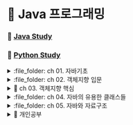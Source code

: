 # 📝 Java 프로그래밍

### 📖 [Java Study](https://github.com/Dain-K/algorithm/blob/master/JAVA.md)

### 📖 [Python Study](https://github.com/Dain-K/algorithm/blob/master/PYTHON.md)

<details>
<summary> :file_folder: ch 01. 자바기초 </summary>
<div markdown="1">
  
## 📖 자바 프로그래밍 시작
### 💡 프로그래밍이란
- 프로그래밍: 컴퓨터가 일을 수행하도록 프로그래밍 언어로 명령어 집합(프로그램)을 만드는 일
- 컴파일: 프로그래밍 언어를 컴퓨터가 실행 가능한 기계어로 만드는 일
- 컴파일러: 기계어로 바꾸어 주는 프로그램(ex. 자바 컴파일러.gcc)

### 💡 자바프로그래밍의 특징

- 플랫폼에 영향을 받지 않으므로 다양한 환경에서 사용할 수 있다.
- 객체 지향 언어이기 때문에 유지보수가 쉽고 확장성이 좋다.
- 프로그램이 안정적이다.
- 풍부한 기능이 제공되는 오픈 소스이다.

### 💡 객체 지향 프로그래밍이 무엇인가?

- 프로그램의 구현을 시간의 흐름순이 아닌 객체간의 관계와 협력을 기반으로 프로그램 하는 것
- Object Oriented Programming(OOP) 이라고 함
- 사용 하는 언어: Java, C++, C#, Python, Javascript 등 다수

## 📖 변하지 않는 상수와 리터럴, 변수의 형 변환

### 💡 상수(constant) 선언하기

- 상수는 변하지 않는 수
- `final` 예약어를 사용하여 선언
- 상수를 사용하면 변하지 않는 값을 반복하여 사용할 때 의미있는 문자로 인식하기 쉽고 변하더라도 선언한 부분만 변경하면 되므로 여러부분을 수정할 필요가 없다.

```java
package ch10;

public class ConstantTest{
  public static void main(String[] args){

    final int MAX_NUM = 100;
    final int MIN_NUM;

    MIN_NUM = 0;

    System.out.println(MAX_NUM);
    System.out.println(MIN_NUM);
  }
}
```

### 💡 형 변환

- 서로 다른 자료형 간에 연산등의 수행을 위해 하나의 자료형으로 통일하는 것
- 묵시적 형 변환(explicit type conversion, 자동 현변환)과 명시적 형 변환(implicit type conversion, 강제 형변환)이 있음
- 바이트 크기가 작은 자료형에서 큰 자료형으로 형 변환은 자동으로 이루어짐
- 덜 정밀한 자료형(정수)에서 더 정밀한 자료형(실수)으로 형 변환은 자동으로 이루어짐

```java
package ch10;

  public class TypeConversionTest {
  public static void main(String[] args){

    double dNum = 1.2;
    float fNum = 0.9F;

    int iNum1 = (int)dNum + (int)fNum;
    int iNum2 = (int)(dNum + fNum);

    System.out.println(iNum1);
    System.out.println(iNum2);
  }
}
```

## 📖 연산자

### 💡 대입연산자 (assignment operator)

- 변수에 다른 변수나 값을 대입하는 연산자
- 이항 연산자 중 우선 순위가 가장 낮은 연산자들
- 왼족 변수 = 오른쪽 변수

### 💡 부호 연산자

- 단항 연산자
- 변수의 부호를 유지하거나 바꿈
- 실제 변수의 부호가 변하려면 대입 연산자를 사용해야함

### 💡 산술 연산자

- 사칙 연산자

| 연산자 | 기능                                                    | 연산 예 |
| :----: | ------------------------------------------------------- | ------- |
|   +    | 두 항을 더한다.                                         | 1+2     |
|   -    | 앞에 있는 항에서 뒤에 있는 항을 뺀다.                   | 1-2     |
|   \*   | 두 항을 곱한다.                                         | 1\*2    |
|   /    | 앞에 있는 항에서 뒤에 있는 항을 나우어 몫을 구한다.     | 4/3     |
|   %    | 앞에 있는 항에서 뒤에 있는 항을 나우어 나머지를 구한다. | 4%3     |

### 💡 논리 연산자

- 관계 연산자와 혼합하여 많이 사용됨

|   연산자    | 기능                                                                     | 연산 예                          |
| :---------: | ------------------------------------------------------------------------ | -------------------------------- | --- | -------- |
| && (논리곱) | 두 항이 모두 참인 경우에만 결과 값이 참이다.                             | booleanval = (5 > 3) && (5 > 2); |
|  (논리합)   | 두 항 중 하나의 항만 참이면 결과 값은 참이다.                            | booleanval = (5 > 3)             |     | (5 < 2); |
|  ! (부정)   | 단항 연산자이다. 참인 경우는 거짓으로 바꾸고, 거짓인 경우 참으로 바꾼다. | booleanval = !(5 > 3);           |

### 💡 조건 연산자

- 삼항 연산자
- 조건식의 결과가 true인 경우와 거짓은 경우에 따라 다른 결과가 수행됨
- if 문을 간단히 표현할 때 사용할 수 있음

|         연산자         | 기능                                                       | 연산 예                      |
| :--------------------: | ---------------------------------------------------------- | ---------------------------- |
| 조건식 ? 결과1 : 결과2 | 조건식이 참이면 결과1, 조건식이 거짓이면 결과2가 선택된다. | int num = (5 > 3) ? 10 : 20; |

### 💡 비트 연산자

- 대입연산자와 다른 연산자가 함께 쓰임

| 연산자 | 기능                  | 연산 예                                  |                  |
| :----: | --------------------- | ---------------------------------------- | ---------------- |
|   ~    | 비트의 반전(1의 보수) | a = ~a;                                  |                  |
|   &    | 비트 단위 AND         | 1 & 1 1반환 그 외는 0                    |                  |
| (세로) | 비트 단위 OR          | 0                                        | 0 반환 그 외는 1 |
|   ^    | 비트 단위 XOP         | 두개의 비트가 서로 다른 경우에 1을 반환  |                  |
|   <<   | 왼쪽 shift            | a<<2 변수 a를 2비트 만큼 왼쪽으로 이동   |                  |
|   <<   | 오른쪽 shift          | a>>2 변수 a를 2비트 만큼 오른쪽으로 이동 |                  |

## 📖 조건문

### 💡 if 문 (만약에... 라면)

- 주어진 조건에 따라 다른 실행이 이루어지도록 구현

### 💡 switch-case 문

- 비교 조건이 특정 값이나 문자열인 경우 사용
- break 문을 사용하여 각 조건이 만족되면 switch 블럭을 빠져나오도록 함

```java
package ch16;

import java.util.Scanner;

public class SwitchCaseTest {
  public static void main(String[] args){

    Scanner sc = new Scanner(System.in);
    int month = sc.nextInt();

    int day;
    switch(month){
      case 1, 3, 5, 7, 8, 10, 12 ->
        day = 31;
      case 2 ->
        day = 28;
      case 4, 6, 9, 11 ->
        day = 30;
      default -> {
        System.out.println("존재하지 않는 month 입니다.");
        day = -1;
      }
    }

   System.out.println(month + "월은 " + day + "일 입니다.");
  }
}
```

```java
package ch16;

import java.util.Scanner;

public class SwitchCaseTest {
  public static void main(String[] args){

    Scanner sc = new Scanner(System.in);
    int month = sc.nextInt();

    int day = switch(month){
      case 1, 3, 5, 7, 8, 10, 12 ->
        31;
      case 2 ->
        28;
      case 4, 6, 9, 11 ->
        30;
      default -> {
        System.out.println("존재하지 않는 month 입니다.");
        yield -1;
      }
    }

   System.out.println(month + "월은 " + day + "일 입니다.");
  }
}
```

## 📖 반복문

### 💡 while 문

- 주어진 조건에 맞는 동안 지정된 수행문을 반복적으로 수행하는 제어문
- 조건이 맞지 않으면 반복하던 수행을 멈추게 됨
- 조건은 주로 반복 횟수나 값을 비교의 결과에 따라 true, false 판단됨

```java
package ch18;

import java.util.Scanner;

public class WhileTest {
  public static void main(String[] args){

    Scanner sc = new Scanner(System.in);
    int input;
    int sum = 0;

    input = sc.nextInt();
    while(input != 0){
      sum += input;
      input = sc.nextInt();
    }

    System.out.println(sum);
  }
}
```

### 💡 do - while 문

- while문은 조건을 먼저 체크하고 반복 수행이 된다면, do-while문은 조건에 상관 없이 한번 수행하고 나서 조건을 체크

```java
package ch18;

import java.util.Scanner;

public class WhileTest {
  public static void main(String[] args){

    Scanner sc = new Scanner(System.in);
    int input;
    int sum = 0;

    do{
      input = sc.nextInt();
      sum += input;
    }while(input != 0);

    System.out.println(sum);
  }
}
```

## 📖 중간에 멈추는 break문, 무시하고 계속 진행하는 continue문

### 💡 break문 사용하기

- 감싸고 있는 제어문의 블록을 빠져 나오는 기능 (Switch문 에서도 사용)
- 반복문에서는 주로 조건문(if)와 같이 사용하여 조건에 해당되는 경우 반복수행을 멈추고 반복문 외부로 수행이 이동
- 여러 반복문이 중첩되어 있는 경우엔 break 문이 포함되어 있는 반복문만 빠져 나옴

```java
package ch21;

public class BreakTest {

  public static void main(String[] args){

    int sum = 0;
    int num;
    for(num = 1; num++) {
      sum += num;
      if(sum >= 100)
        break;
    }

    System.out.println(sum);
    System.out.println(num);
  }
}
```

### 💡 continue 문 사용하기

- 반복문 내부에서 조건문(if)와 같이 사용하며, 조건이 맞는 경우 (true 이면) 이후 반복문 블럭 내부의 다른 수행문들을 수행하지 않음

```java
// 1부터 100까지 숫자 중 3의 배수를 출력하는 코드

package ch21;

public class ContinueTest {

  public static void main(String[] args){

    int num;
    for(num = 1; num <= 100; num++) {

      if((num % 3) !=0) continue;

      System.out.println(num);
    }

  }

}
```

</div>
</details>

<details>
  <summary> :file_folder: ch 02. 객체지향 입문 </summary>
  <div markdown="1">
    
 ## 📖 객체와 객체지향 프로그래밍

### 💡 객체 (object)

- 의사나 행위가 미치는 대상 (사전적 의미)
- 구체적, 추상적 데이터의 단위 (학생, 회원, 생산, 주문, 배송)
- 물리적으로 존재하거나 추상적으로 생각할 수 있는 것 중에서 자신의 속성을 가지고 있고 다른 것과 식별 가능한 것을 말한다.
- 객체는 속성과 동작으로 구성되어있다고 생각하면 되는데, 자바에서는 속성과 동작을 각각 필드(field)와 메소드(method)라고 생각하면 된다.

### 💡 객체 지향 프로그램 구현 방법

1.  객체를 정의한다.
2.  각 객체가 제공하는 기능들을 구현한다.
3.  각 객체가 제공하는 기능들 간의 (메세지 전달)을 통하여 객체간의 협력을 구현한다.

## ✏️ 생활 속에서 객체를 찾아 클래스 구현해보기

### 💡 클래스 (Class)

- 유사한 특징을 지닌 객체들의 속성을 묶어 놓은 집합이다.
- 객체를 만드는 기능을 수행한다.

```java
public class Student {

}
```

### 💡 클래스 특징

1. 캡슐화 + 정보은닉 (Encapsulation + Hiding information)

- 캡슐화란 관련있는 데이터와 합수를 하나로 묶는 것을 말한다.
- 정보은닉은 데이터를 보호하기 위해 클래스 외부에서 오픈하지 않은 것이다. (외부에서 멤버변수에 직접적인 접근이 불가능하게 만든다.)

2. 상속성 (Inheritance)

- 클래스의 멤버변수나 멤버 메소드를 상속해주거나 상속 받게 한다.

3. 다형성 (Polymorphism)

- 클래스이 다양한 모양이나 성질
- 부포 클래스로부터 상속받은 클래스의 다양한 형태를 제어할 수 있으며 이벤트 처리가 가능하다.

### 💡 클래스의 기본형식

```java
class 클래스명 {
  멤버필드 // 데이터 선언, 저장
  생성자 // 멤버필드 초기화
  메소드 // 데이터 입력, 연산, 출력
}
```

### 💡 클래스는 객체의 청사진이다.

- 객체의 속성은 클래스의 멤버 변수(member variable)로 선언한다.
- 학생 클래스

```java
public class Student {
  // 선언: 변수 만들기
  int studentNumber;
  String studentName;
  int majorCode;
  String majorName;
  int grade;
}
```

- 주문 클래스

```java
public class Oreder {
  int orderId;
  String buyerId;
  String sellerId;
  int productId;
  String orderDate;
}
```

### 💡 main 문에서 객체를 생성하면...

```java
public class StudentTest {
  public static void main(String[] args) {
    Student s = new Student();

    s.studentNumber = 1000;
    s.majorCode = 100;
    s.grade = 4;
  }
}
```

#### 생성과정

1. new 연산자가 s 객체에 저장될 메모리 공간 할당
2. 생성자가 s 객체를 초기화 (위에서는 default 생성자가 동작)
3. new 연산자가 새로 생성된 객체의 주소 s 변수에 저장
4. s 를 통해 Student 에 접근 가능

### 💡 클래스 메소드 정의

- 사용이유: 중복되는 코드의 반복적인 사용을 피할 수 있기 때문이다. 또한, 모듈화로 인하여 코드의 가독성이 좋아진다.
- 메소드를 작성할 때는 되도록 하나의 메소드가 하나의 기능만 수행하도록 작성하는 것이 좋다.
  <br>

- Student 를 예제로 학년을 변경하는 메소드를 정의 해보았다.

```java
void changeGrade(int newGrade) {
  grade = newGrade;
}
```

### 💡 객체 지향 프로그램을 구현할 때는

- 객체를 정의한다.
- 각 객체의 속성을 멤버 변수로 역할을 메서드로 구현한다.
- 각 객체간의 협력을 구현한다.

### 💡 클래스 코딩

- 클래스는 대문자로 시작하는 것이 좋다.
- java 파일 하나에 클래스는 여러 개가 있을 수 있지만, public 클래스는 하나이고, public 클래스와 java 파일의 이름은 동일하다.
- cannel notation 방식으로 하는 것이 좋다.

## 📖 함수와 메서드

### 💡 함수 (function)

- 하나의 기능을 수행하는 일련의 코드
- 구현된 함수는 호출하여 사용하고 호출된 함수는 기능이 끝나면 제어가 반환된다.
- 함수로 구현된 하나의 기능은 여러 곳에서 동일한 방식으로 호출되어 사용될 수 있다.

### 💡 함수 정의하기

```java
int add(int num1, int num2) {
// 반환값에 대한 데이터 타입: int 함수명()
// 반환을 안하는 경우: void 함수명()
  int result;
  result = num1 + num2;
  return result;
}
```

### 💡 함수 예제

```java
package ch03;
  public class FunctionTest {
      public static int addNaum(int num1, int num2) {
        int result;
        result = num1 + num2;
        return result;
      }

      public statuc void sayHello(string greeting) {
        System.out.println(greeting);
      }

      public statuc int clacSum() {
        int sum = 0;
        int i;

        for(i = 0; i <= 100; i++) {
          sum+=1;
        }

        return sum;
      }

    public static void main(String[] args) {

      int n1 = 10;
      int n2 = 20;

      int total = addNum(n1, n2);
      System.out.println(total);

      sayHello("안녕하세요");

      total = calcSum();
      System.out.println(total);

    }
}

```

### 💡 함수 호출과 스택 메모리

- 스택: 함수가 호출될 때 지역 변수들이 사용하는 메모리
- 함수의 수행이 끝나면 자동으로 반환되는 메모리

### 💡 메서드 (method)

- 객체의 기능을 구현하기 위해 클래스 내부에 구현되는 함수
- 멤버 함수(member function)이라고 함
- 메서드를 구현함으로써 객체의 기능이 구현됨
- 메서드의 이름은 그 객체를 사용하는 객체(클라이언트)에 맞게 짓는 것이 좋음

## 📖 멤버변수, 메서드 구현

### 💡 학생 클래스를 정의하고 이를 사용해보자

- 학생 클래스의 속성을 멤버 변수로 선언하고 메서드를 구현

```java
   public class Student {

       public int studentID;
       public String studentName;
       public String address;

       public void showStudentInfo() {
           Sustem.out.println(studentID + "학번 학생의 이름은" studentName + "이고, 주소는" + address + "입니다.");
       }

       public String getStudentName() {
           return studentName;
       }

       public String setStudentName(String name) {
           studentName = name;
       }
   }

    public class StudentTest {

        public static void main(String[] args) {

            Student studentLee = new Student(); // 생성자
            // 생성된 객체 studentLee: 인스턴스

            // 참조변수를 이용하여 호출
            studentLee.studentID = 12345;
            studentLee.setStudentName("Lee");
            studentLee.address = "서울 강남구";
            // 힙이라는 동적 메모리에 데이터를 저장

            studentLee.showStudentInfo();

    }


```

## 📖 인스턴스 생성과 힙 메모리

### 💡 인스턴스 (instance)

- 클래스는 객체의 속성을 정의하고, 기능을 구현하여 만들어 놓은 코드 상태
- 실제 클래스 기반으로 생성된 객체(인스턴스)는 각각 다른 멤버 변수값을 가지게 됨
- new 키워드를 사용하여 인스턴스 생성

### 💡 힙 메모리

- 생성된 인스턴스는 동적 메모리(heap memory)에 할당됨
- C나 C++ 언어에서는 사용한 동적 메모리를 프로그래머가 해제 시켜야함 (free나 delete 이용)
- 자바에서 Garbage Collector 가 주기적으로 사용하지 않는 메모리를 수거
- 하나의 클래스로 부터 여러개의 인스턴스가 생성되고 각각 다른 메모리 주소를 가지게 됨

### 💡 참조 변수, 참조 값

```java

   Student studentLee = new Student();
   studentLee.studentName = "홍길동";

   System.out.println(studentLee);

```

### 💡 용어정리

- 객체: 객체 지향 프로그램의 대상, 생성된 인스턴스
- 클래스: 객체를 프로그래밍 하리 위해 코드로 정의해 놓은 상태
- 인스턴스: new 키워드를 사용하여 클래스를 메모리에 생성한 상태
- 멤버 변수: 클래스의 속성, 특성
- 메서드: 멤버 변수를 이용하여 클래싀 기능을 구현한 함수
- 참조변수: 메모리에 생성된 인스턴스를 가리키는 변수
- 참조 값: 생성된 인스턴스의 메모리 주소 값

## 📖 생성자 (constructor)

### 💡 생성자

- 생성자 기본 문법 <class_name> ([<argument_list>]) {[<statements>]}
- 객체를 생성할 때 new 키워드와 함께 사용 - new Student();
- 생성자는 일반 함수처럼 기능을 호출하는 것이 아니고 객체를 생성하기 위해 new와 함께 호출됨
- 객체가 생성될 때 변수나 상수를 초기화하거나 다른 초기화 기능을 수행하는 메서드를 호출함
- 생성자는 반환 값이 없고, 클래스의 이름과 동일
- 대부분의 생성자는 외부에서 접근 가능하지만, 필요에 의해 private으로 선언되는 경우도 있음

### 💡 기본생성자(default constructor)

- 클래스에는 반드시 적어도 하나 이상의 생성자가 존재
- 클래스에 생성자를 구현하지 않아도 new 키워드와 함께 생성자를 호출할 수 있음
- 클래스에 생성자가 하나도 없는 경우 컴파일러가 생성자 코드를 넣어줌
- 매개 변수가 없음. 구현부가 없음

## :book: 여러가지 생성자를 정의하는 생성자 오버로딩 (overloading)

### 💡 생성자 정의하기

- 생성자를 구현해서 사용할 수 있음
- 클래스에 생성자를 따로 구현하면 기본 생성자 (default constructor)는 제공되지 않음
- 생성자를 호출하는 코드에서 여러 생성자 중 필요에 따라 호출해서 사용할 수 있음

  UserInfo.java

  ```java

  public class UserInfo (

      public String userId;
      public String userPassWord;
      public String userName;
      public String userAddress;
      public String phoneNumber;

      public UserInfo(){}

      public String UserInfo(Sting userIc, String userPassWord, String userName) {
          // 객체가 생성될 때 필요한 정보들을 생성
          this.userId = userId;
          this.userPassWord = userPassWord;
          this.userName = userName;
      }

      public String showUserInfo() {
          return "고객님의 아이디는 " + userId + "이고, 등록된 이름은 " + userName + "입니다.";
      }
  }

  ```

  UserInfoTest.java

  ```java

  public class UserInfoTest {
      public static void main(String[] args) {

          UserInfo userLee = new UserInfo();
          userLee.userId = "a12345";
          userLee.userPassWord = "zxsaqw12345";
          userLee.userName = "Lee";
          userLee.phoneNumber = "00012345678";
          userLee.userAddress = "Seoul, Korea";

          System.out.println(userLee.showUserInfo());

          UserInfo userKim = new UserInfo("b12345, "98760awsk", "Kim"");
          System.out.println(userKim.showUserInfo());
      }
  }

  ```

## 📖 참조 자료형 변수

### 💡 참조 자료형

- 변수의 자료형
  - 기본 자료형: int, long, float, double 등
  - 참조 자료형: String, Date, Student 등
- 클래스형으로 변수를 선언
- 기본 자료형은 사용하는 메모리의 크기가 정해져 있지만, 참조 자료형은 클래스에 따라 다름
- 참조 자료형을 사용할 때는 해당 변수에 대해 생성하여야 함(String 클래스는 예외적으로 생성하지 않고 사용할 수 있음)

## 📖 접근 제어 지시자(access modifier)와 정보은닉(imformation hiding)

### 💡 접근 제어 지시자 (access modifier)

- 클래외부에서 클래스의 멤버 변수, 메서드, 생성자를 사용할 수 있는지 여부를 지정하는 키워드
- `private` : 같은 클래스 내부에서만 접근 가능 (외부클래스, 상속 관계도 패키지가 다르면 접근불가
- 아무것도 없음 (default): 같은 패키지 내부에서만 접근 가능 (상속 관계라도 패키지가 다르면 접근 불가)
- `protected` : 같은 패키지나 상속 관계의 클래스에서 접근 가능하고 그 외 외부에서는 접근할 수 없음
- `public` : 클래스의 외부 어디서나 접근할 수 있음

### 💡 get() / set() 메서드

- private 으로 선언된 멤버 변수 (필드)에 대해 접근, 수정할 수 있는 메서드를 public으로 제공
- get() 메서드만 제공되는 경우 read-only 필드
- 이클립스에서 자동으로 생성

```java
public class BirthDay {
    private int day;
    private int month;
    private int year;

    private boolean isValid; // default 값 = false

    public int getDay() {
        return day;
    }

    public void setDay(int day) {
        this.day = day;
    }

    public int getMonth() {
        return month;
    }

    public void setMonth(int month) {
        if(month < 1 || month > 12) {
            isValid = false;
        }
        else {
            isValid = true;
            this.month = month;
        }

    }

    public int getYear() {
       return year;
    }

    public void setYear(int year) {
       this.year = year;
    }

    public void showDate() {
        if(isValid) {
            System.out.println(year + " " + month + " " + day);
        }
        else {
           System.out.println("유효하지 않는 날짜입니다.");
        }
    }
}
```

```java
public class BirthDayTest {

    public static void main(String[] args) {
        BirthDay date = new BirthDay();

        date.setYear(2019);
        date.setMonth(12);
        date.setDay(30);

        date.showDate();
    }
}
```

### 💡 정보은닉

- private으로 제어한 멤버 변수도 public 메서드가 제공되면 접근 가능하지만 변수가 public 으로 공개되었을 때보다 pivate 일 때 각 변수에 대한 제한을 public 메서드에서 제어할 수 있다.

```java
public void setMonth(int month) {
    if(month < 1 || month > 12) {
        isValid = false;
    }
    else {
        isValid = true;
        this.month = month;
    }

}
```

## 📖 캡슐화

### 💡 정보 은닉을 활용한 캡슐화

- 꼭 필요한 정보와 기능만 외부에 오픈함
- 대부분의 멤버 변수와 메서드를 감추고 외부에 통합된 인터페이스만은 제공하여 일관된 기능을 구현하게 함
- 각각의 메서드나 멤버변수를 접근함으로써 발생하는 오류를 최소화 한다.

## :book: 객체 자신을 가리키는 `this`

### 💡 this의 역할

- 인스턴스 자신의 메모리를 가리킴
- 생성자에서 또 다른 생성자를 호출할 때 사용
- 자신의 주소(참조값)을 반환함
- 생성된 인스턴스 메모리의 주소를 가짐
  - 클래스 내에서 참조변수가 가지는 주소 값과 동일한 주소값을 가지는 키워드

### 💡 생성자에서 다른 생성자를 호출하는 this

- 클래스에 생성자가 여러개인 경우, this를 이용하여 생성자에서 다른 생성자를 호출할 수 있음
- 생성자에서 다른 생성자를 호출하는 경우, 인스턴스의 생성이 완전하지 않은 상태이므로 this() statement 이전에 다른 statement를 쓸 수 없음

```java
public class Person{

    String name;
    int age;

    // 아래에 같은 함수가 있으므로 this로 호출하여 초기 설정을 해주는 것이다.
    public Person() {
        this("이름없음", 1);
        // 이것이 호출되는 순간에는 인스턴스가 아직 생성되지 않은 상태이다.
`        // 이것 이전에 코드를 넣게 되면 오류가 나게 된다.
    }

    public Person(String name, int age){ // 함수의 호출이 끝나야 인스턴스가 생성되는 것이다
        this.name = name;
        this.age = age;
    }

}
```

## 📖 여러 인스턴스에서 공통으로 사용하는 변수를 선언 - static 변수

### 💡 공통으로 사용하는 변수의 필요성

- 여러 인스턴스가 공유하는 기준 값이 필요한 경우
- 학생마다 새로운 학번 생성할 경우
- 카드 회사에서 카드를 새로 발급할 때마다 새로운 카드 번호를 부여할 경우
- 회사에 사원이 입사할 때 마다 새로운 사번이 필요한 경우

### 💡 static 변수 선언과 사용하기

- 인스턴스가 생성될 때 만들어지는 변수가 아닌, 처음 프로그램이 메모리에 로딩될 때 메모리를 할당
- 클래스 변수, 정적 변수 라고 하기도 함
- 인스턴스 생성과 상관없이 사용 가능하므로 클래스 이름으로 직접 참조

## 📖 변수의 유효 범위와 메모리

- 변수의 유효 범위와 생성과 솜ㄹ은 각 변수의 종류마다 다름
- 지역변수, 멤버변수, 클래스 변수는 유효범위와 life cycle, 사용하는 메모리도 다름
<table>
  <tr>
    <td>변수 유형</td>
    <td>선언 위치</td>
    <td>사용 범위</td>
    <td>메모리</td>
    <td>생성과 소멸</td>
  </tr>
  <tr>
    <td>
      지역변수  
      (로컬변수)
    </td>
    <td>함수 내부에 선언</td>
    <td>함수 내부에서만 사용</td>
    <td>스택</td>
    <td>함수가 호출될 때 생성되고 함수가 끝나면 소멸함</td>
  </tr>
  <tr>
    <td>
      멤버 변수  
      (인스턴스 변수)
    </td>
    <td>클래스 멤버 변수로 선언</td>
    <td>클래스 내부에서 사용하고 private이 아니면 참조 변수로 다른 클래스에서 사용 가능</td>
    <td>힙</td>
    <td>인스턴스가 생성될 때 힙에 생성되고, 가비지 컬렉터가 메모리를 수거할 때 소멸 됨</td>
  </tr>
  <tr>
    <td>
      static 변수  
      (쿨래스 변수)
    </td>
    <td>static 예약어를 사용하여 클래스 내부에 선언</td>
    <td>클래스 내부에서 사용하고 private이 아니면 클래스 이름으로 다른 클래스에서 사용 가능</td>
    <td>데이터 영역</td>
    <td>프로그램이 처음 시작할 때 상수와 함께 데이터 영역에 생성되고 프로그램이 끝나고 메모리를 해제할 때 소멸됨</td>
  </tr>
</table>

- static 변수는 프로그램이 메모리에 있는 동안 계속 그 영역을 차지하므로 너무 큰 메모리를 할당하는 것은 좋지 않음
- 클래스 내부의 여러 메서드에서 사용하는 변수는 멤버변수로 선언하는 것이 좋음
- 멤버 변수가 너무 많으면 인스턴스 생성 시 쓸데없는 메모리가 할당됩

## 📖 static 응용 - 싱글톤 패턴(singleton pattern)

### 💡 싱글톤 패턴이란?

- 프로그램에서 인스턴스가 단 한 개만 생성되어야 하는 경우 사용하는 디자인 패턴
- static 변수, 메서드를 활용하여 구현 할 수 있음

## 📖 자료를 순차적으로 한꺼번에 관리하는 방법 - 배열(array)

### 💡 배열이란

- 동일한 자료형의 순차적 자료 구조
- 인덱스 연산자를 이용하여 빠른 참조가 가능
- 물리적 위치와 논리적 위치가 동일
- 배열의 순서는 0부터 시작
- 자바에서는 객체 배열을 구현한 ArrayList를 많이 활용함

### 💡 배열 선언과 초기화

- 배열 선언하기

```java
  int[] arr1 = new int[10];
  int arr2[] =new int[10];
```

- 배열 초기화하기

```java
  int[] numbers = new int[] {10, 20, 30}; // 개수 생략해야함

  int[] numbers = (10, 20, 30); // new int[] 생략가능

  int[] ids;
  ids = new int[] {10, 20, 30}; // 선언 후 배열을 생성하는 경우는 new int[] 생략할 수 있음
```

### 💡 배열 사용하기

- 인덱스 연산자 활용 - 배열 요소가 저장된 메모리의 위치를 연산하여 찾아줌
- 배열을 이용하여 합을 구하기

```java
  int[] arr = new int[10];
  int total = 0;

  for(int i = 0, num = 1; i < arr.length; i++, num++) {
    arr[i] = num;
   }
    for(int num : arr) {
    total += num;
  }
  System.out.println(total);
```

## 📖 객체 배열 사용하기

### 💡 객체 배열 선언과 구현

- 기본 자료형 배열은 선언과 동시에 배열의 크기만큼의 메모리가 할당되지만, 객체 배열의 경우엔 요소가 되는 객체의 주소가 들어갈(4바이트, 8바이트)메모리만 할당되고 각 요소 객체는 생성하여 저장함
- null로 초기화

### 💡 객체 배열 복사하기

- System.arrayCopy(src, srcPos, dest, destPos, length) 자바에서 제공되는 배열 복사 메서드

## 📖 객체 배열을 구현한 클래스 ArrayList

### 💡 ArrayList의 주요 메서드

 <table>
    <tr>
     <td>메서드</td>
     <td>설명</td>
    </tr>
     <tr>
     <td>boolean add(E e)</td>
     <td>요소 하나를 배열에 추가합니다. E는 요소의 자료형을 의미합니다.</td>
    </tr>
     <tr>
     <td>int size()</td>
     <td>배열에 추가된 요소 전체 개수를 반환합니다.</td>
    </tr>
     <tr>
     <td>E get(int index)</td>
     <td>배열의 index 위치에 있는 요소 값을 반환합니다.</td>
    </tr>
     <tr>
     <td>E remeve(int index)</td>
     <td>배열의 index 위치에 있는 요소 값을 제거하고 그 값을 반환합니다.</td>
    </tr>
     <tr>
     <td>boolean isEmpty()</td>
     <td>배열이 비어있는지 확인합니다.</td>
    </tr>
 </table>
  </div>
</details>
    
<details>
<summary> 📁 ch 03. 객체지향 핵심  </summary>
<div markdown="1">
  
## 📖 객체간의 상속은 어떤 의미일까

### 💡 클래스 상송

- 새로운 클래스를 정의할 때 이미 구현된 클래스를 상속 받아서 속성이나 기능을 확장하여 클래스를 구현함
- 이미 구현된 클래스보다 더 구체적인 기능을 가진 클래스를 구현해야할 때 기본 클래스를 상속함

```text
  상속하는 클래스: 상위 클래스, parent class, base class, super class
  상속받는 클래스: 하위 클래스, child class, derived class, subclass
```

- 상속의 문법

```java
class B extends A {

}
```

extends 키워드 뒤에는 단 하나의 클래스만 올 수 있다, 자바는 단일 상속만을 지원한다.

### 💡 상속을 구현하는 경우

- 상위 클래스는 하위 클래스 보다 더 일반적인 개념과 기능을 가짐
- 하위 클래스는 상위 클래스 보다 더 구체적인 개념과 기능을 가짐
- 하위 클래스가 상위 클래스의 속성과 기능을 확장한다는 의미

## 📖 메서드 재정의하기(overriding)

### 💡 하위 클래스에서 메서드 재정의 하기

- 오버라이딩: 상위 클래스에 정의된 메서드의 구현 내용이 하위 클래스에서 구현할 내용과 맞지 않는 경우 하위 클래스에서 동일한 이름의 메서드를 재정의 할 수 있음
- 재정의하여 구현해야함

```java
  @Override
  public int calcPrice(int price) {
  bonusPoint += price * bonusRatio;
  return price - (int price * salesRatio);
```

### 💡 @overriding 애노테이션

- 애노테이션은 원래 주석이라는 의미
- 컴파일러에게 특별한 정보를 제공해주는 역할

<table>
  <tr>
    <td>애노테이션</td>
    <td>설명</td>
  </tr>
  <tr>
    <td>@Override</td>
    <td>재정의된 메서드라는 정보 제공</td>
  </tr>
  <tr>
    <td>@Functionallnteface</td>
    <td>함수형 인터페이스라는 정보 제공</td>
  </tr>
  <tr>
    <td>@Deprecated</td>
    <td>이후 버전에서 사용되지 않을 수 있는 변수, 메서드에 사용됨</td>
  </tr>
  <tr>
    <td>@SuppressWarnings</td>
    <td>특정 경고가 나타나지 않도록 함</td>
  </tr>
</table>

- @Overriding 애노테이션은 재정의 된 메서드라는 의미로 선언부가 기존의 메서드와 다른 경우 에러가

## 📖 메서드 재정의와 가상 메서드 원리

### 💡 메서드는 어떻게 호출되고 실행되는가?

- 메서드(함수)의 이름은 주소값을 나타냄
- 메서드는 명령어의 set 이고 프로그램이 로드되면 메서드 영역(코드 영역)에 명령어 set이 위치
- 해당 메서드가 호출 되면 명령어 set 이 있는 주소를 찾아 명령어가 실행됨
- 이때 메서드에서 사용하는 변수들은 스택 메모리에 위치 하게됨
- 따라서 다른 인스턴스라도 같은 메서드의 코드는 같으므로 같은 메서드가 호출됨
- 인스턴스가 생성되면 변수는 힙 메모리에 따로 생성되지만, 메서드 명령어 set은 처음 한번만 로드됨

### 💡 가상메서드의 원리

- 가상 메서드 테이블에서 해당 메서드에 대한 주소를 가지고 있음
- 재정의된 경우는 재정의된 메서드의 주소를 가리킴

## 📖 다형성과 다형성을 사용하는 이유

### 💡 다형성이란?

- 하나의 코드가 여러 자료형으로 구현되어 실행하는 것
- 같은 코드에서 여러 다른 실행 결과가 나옴
- 정보은닉, 상속과 더불어 객체지향 프로그래밍의 가장 큰 특징 중 하나임
- 다형성을 잘 활용한다면 유연하고 확장성있고, 유지보수가 편리한 프로그램을 만들 수 있음

## 📖 상속에서 클래스 생성 과정과 형 변환

### 💡 super 키워드

- 하위 클래스에서 가지는 상위 클래스에 대한 참조값
- super()는 상위 클래스의 기본 생성자를 호출함
- 하위 클래스에서 명시적으로 상위 클래스의 생성자를 호출하지 않으면 super()가 호출됨

## 📖 다운캐스팅과 instanceof

### 💡 다운캐스팅(downcasting)

- 업캐스팅된 클래스를 다시 원래의 타입으로 형 변환
- 하위 클래스로의 형 변환은 명시적으로 해야함

```java
Customer vc = new VIPCustomer();    // 묵시적
VIPCustomer vCustomer = (VIPCustomer)vc;       // 명시적
```

### 💡 instanceOf를 이용하여 인스턴스의 형 체크

- 원래 인스턴스의 형이 맞는지 여부를 체크하는 키워드
- 맞으면 true 아니면 false를 반환

</div>
</details>

<details>
<summary> :file_folder: ch 04. 자바의 유용한 클래스들 </summary>
<div markdown="1">

## 01. Object 클래스 - 모든 클래스의 최상위 클래스

### 💡 toString() 메서드

- 객체의 정보를 String 으로 바꾸어서 사용할 때 쓰임
- String 이나 Integer 클래스는 이미 재정의되어 있음

## 02. Object 클래스의 메서드 활용

### 💡 equals() 메서드

- 두 인스턴스의 주소값을 비교하여 true/false 반환
- 재정의 하여 두 인스턴스가 논리적으로 동일함의 여부를 구현
- 인스턴스가 다르더라도 논리적으로 동일한 경우 true를 반환하도록 재정의 할 수 있음

### 💡 hashCode() 메서드

- hashCode()는 인스턴의 저장 주소를 반환
- 힙메모리에 인스턴스가 저장되는 방식이 hash 방식
- hash: 정보를 저장, 검색하는 자료구조

### 💡 clone() 메서드

- 객체의 원본을 복제하는데 사용하는 메서드
- 생성과정의 복잡한 과정을 반복하지 않고 복제할 수 있음
- 객체보호관점에서 위배될 수 있음 -> `implements Cloneable`을 명시해줘야함

## 03. String, StringBuilder, StringBuffer 클래스, text block

### 💡 String 클래스

- 힙 메모리에 인스턴스로 생성되는 경우와 상수 풀에 있는 주소를 참조하는 두 가지 방법
- 힙 메모리는 생성될 때마다 다른 주소 값을 가지지만, 상수 풀의 문자열은 모두 같은 주소 값을 가짐
- 한번 생성된 String은 불변

### 💡 StringBuilder, StringBuffer 활용하기

- concat 함수를 사용하여 두 문자를 합치면 메모리 낭비 발생 -> `StringBuilder, StringBuffer 활용`
- 내부적으로 가변적인 char[]를 멤버변수로 가짐
- 단일 Thread 프로그램에서는 StringBuilder 사용을 권장
- toString() 메서드로 String 반환

## 04. class 클래스 사용하기

### 💡 Class 클래스

- 자바의 모든 클래스와 인터페이스는 컴파일 후 class 파일이 생성됨
- Classs 클래스는 컴파일 된 class 파일을 로드하여 객체를 동적 로드하고, 정보를 가져오는 메서드가 제공됨
- Class.forName("클래스이름") 메서드로 클래스를 동적으로 로드함

```java
Class c = Class.forName("java.lang.String");
```

- 생성된 인스턴스에서 Class 클래스 가져오기

```java
String s = new String();
Class c = s.getClass();
```

### 💡 동적 로딩

- 컴파일 시에 데이터 타입이 binding 되는 것이 아닌, 실행 중에 데이터 타입을 binding 하는 방법
- 컴파일 시에 타입이 정해지지 않으므로 동적 로딩 시 오류가 발생하면 프로그램의 심각한 장개가 발생 가능

### 💡 Class의 newInstance() 메서드로 인스턴스 생성

new 키워드를 사용하지 않고 클래스 정보를 활용하여 인스턴스 생성

</div>
</details>

<details>
<summary> :file_folder: ch 05. 자바와 자료구조 </summary>
<div markdown="1">

## 📖 01. 여러가지 자료구조에 대해 알아보기

### :one: 자료구조란 무엇일까

- 프로그램에서 사용할 많은 데이터를 메모리 상에서 관리하는 여러 구현방법들
- 효율적인 자료구조가 성능 좋은 알고리즘의 기반이 됨
- 자료의 효율적인 관리는 프로그램의 수행속도와 일접한 관련이 있음

### :two: 자료구조의 종류

- `배열`: 선형으로 자료를 관리. 정해진 크기의 메모리를 먼저 할당받아 사용하고, 자료의 물리적 위치와 논리적 위치가 같음
- `연결리스트`: 선형으로 자료를 관리. 자료가 추가될 때마다 메모리를 할당 받고, 자료는 링트로 연결됨. 자료의 물리적 위치와 논리적 위치가 다를 수 있음
- `스택`: 가장 나중에 입력된 자료가 가장 먼저 출력되는 자료구조 (Last in Firsr Out)
- `큐`: 가장 먼저 입력된 자료가 가장먼저 출력되는 자료구조(First in First Ouut)
- `트리`: 부모 노드와 자식 노드 간의 연결로 이루어진 자료구조
  - <b>힙(heap)</b> : priority queue를 구현 (우선 큐)
  - <b>이진 트리(binary tree)</b> : 부모노드에 자식노드가 두개 이하인 트리
- `해싱`: 자료를 검색하기 위한 자료구조
  - 검색을 위한 자료구조
  - key에 대한 자료를 검색하기 위한 사전 개념의 자료구조
  - key는 유일하고 이에 대한 value를 쌍으로 저장
  - 들어오는 순서와는 상관없음
  - jdk 클래스: HashMap, Properties

## 📖 배열의 특징

- 동일한 데이터 타입을 순서에 따라 관리하는 자료구조
- 정해진 크기가 있음
- 요소의 추가와 제거 시 다른 요소들의 이동이 필요함
- jdk 클래스: ArrayList, Vector

## 📖 연결리스트의 특징

- 동일한 데이터 타입을 순서에 따라 관리하는 자료구조
- 자료를 저장하는 노드에는 자료와 다음 요소를 가리키는 링크(포인터)가 있음
- 자료가 추가 될때 노드 만큼의 메모리를 할당 받고 이전 노드의 링크로 연결함 (정해진 크기가 없음)
- 연결 리스트의 i 번째 요소를 찾는게 걸리는 시간은 요소의 개수에 비례 : O(n)

## 📖 스택(Stack)의 특징

- 맨 마지막 위치(top)에서만 자료를 추가,삭제, 꺼내올 수 있음 ( 중간의 자료를 꺼낼 수 없음)
- Last In First Out ( 후입선출 ) 구조
- 상자가 쌓여있는 모양
- 가장 최근의 자료를 찾아오거나 게임에서 히스토리를 유지하고 이를 무를때 사용할 수 있음
- 함수의 메모리는 호출 순서에 따른 stack 구조

## 📖 큐(Queue)의 특징

- 맨 앞(front) 에서 자료를 꺼내거나 삭제하고, 맨 뒤(rear)에서 자료를 추가
- Fist In First Out (선입선출) 구조
- 일렬로 줄 서 있는 모양
- 순차적으로 입력된 자료를 순서대로 처리하는데 많이 사용되는 자료구조
- 콜센터에 들어온 문의 전화, 메세지 큐 등에 활용됨
</div>
</details>

<details>
<summary> 📁 개인공부  </summary>
<div markdown="1">

  <br>
  <details>
  <summary> 📖 자바 입출력 - bufferedreader, bufferedwriter </summary>

## 📖 자바 입출력 - bufferedreader, bufferedwriter

### 💡 개념

#### 버퍼(buffer)

> - 데이터를 한 곳에서 다른 한 곳으로 전송하는 동안 일시적으로 그 데이터를 보관하는 임시 메모리 영역
> - 입출력 속도 향상을 위해 버퍼 사용
> - 속도가 빠르다

### 💡 주요 용어

#### 버퍼 플러시(buffer flush)

###### &nbsp;&nbsp;&nbsp;&nbsp;&nbsp;버퍼에 남아 있는 데이터를 출력(버퍼를 비우는 동작)

#### 버퍼를 이용한 입력: `BufferedReader`

#### 버퍼를 이용한 출력: `BufferedWriter`

### BufferedReader

### BufferedWriter

  </details>

  <details>
  <summary> 📖 백트래킹(Backtracking) </summary>

## 📖 백트래킹(Backtracking)

- 해를 찾아가는 도중, 진행 중인 지금의 경로가 해가 될 것 같지 않으면 그 경로를 더이상 가지 않고 되돌아가는 것
- 모든 경우의 수를 전부 고려하는 알고리즘
- 상태공간을 트리로 나타낼수 있을 때 적합한 방식이다.
- 반복문의 횟수까지 줄일 수 있으므로 효율적이다.
- 가지치기라고도 한다.
- 모든 가능한 경우의 수 중 특정 조건을 만족하는 경우만을 살펴본다.
- 그 값이 답이 되는 값인지 판단한다. 그렇지 않으면 그 부분까지 탐색하지 않고 가지치기를 한다.

### 💡 백트래킹 동작 방식

1. 백트래킹은 상태공간트리에서 DFS를 실시한다.
2. 이때 이 노드가 유망한 노드인지, 즉 해가 될 가능성이 있는 노드인지 확인한다.
3. 유망한 노드일 경우 그 자식 노드를 계속 탐색한다.
4. 유망하지 않은 노드일 경우 그 자식노드를 탐색하지 않고 중단한다.

  </details>
  
  
</div>
</details>
